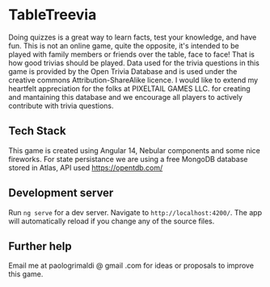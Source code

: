 # TableTreevia

Doing quizzes is a great way to learn facts, test your knowledge, and have fun. This is not an online game, quite the opposite, it's intended to be played with family members or friends over the table, face to face!
That is how good trivias should be played.
Data used for the trivia questions in this game is provided by the Open Trivia Database and is used under the creative commons Attribution-ShareAlike licence. I would like to extend my heartfelt appreciation for the folks at PIXELTAIL GAMES LLC. for creating and mantaining this database and we encourage all players to actively contribute with trivia questions.

## Tech Stack

This game is created using Angular 14, Nebular components and some nice fireworks. For state persistance we are using a free MongoDB database stored in Atlas, API used https://opentdb.com/



## Development server

Run `ng serve` for a dev server. Navigate to `http://localhost:4200/`. The app will automatically reload if you change any of the source files.


## Further help

Email me at paologrimaldi @ gmail .com for ideas or proposals to improve this game.
